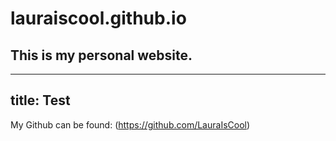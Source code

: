 # lauraiscool.github.io
## This is my personal website.

---
title: Test
---

My Github can be found: (https://github.com/LauraIsCool)
